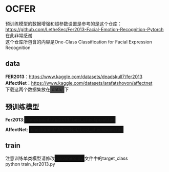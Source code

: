 # OCFER

预训练模型的数据增强和超参数设置是参考的是这个仓库：https://github.com/LetheSec/Fer2013-Facial-Emotion-Recognition-Pytorch <br>
在此非常感谢<br>
这个仓库所包含的内容是One-Class Classification for Facial Expression Recognition<br>
## data
**FER2013**：https://www.kaggle.com/datasets/deadskull7/fer2013<br>
**AffectNet**：https://www.kaggle.com/datasets/arafatshovon/affectnet<br>
下载这两个数据集放在<span style="background-color: #444; padding: 3px 5px;">data/</span>下<br>

## 预训练模型
**Fer2013**:<span style="background-color: #111; padding: 3px 5px;">checkpoint/
              Fer2013/
              best_checkpoint.tar</span><br>

**AffectNet**: <span style="background-color: #111; padding: 3px 5px;">checkpoint/
                 AffectNet/
                  best_checkpoint.tar</span><br>
## train
注意训练单类模型请修改<span style="background-color: #111; padding: 3px 5px;">paramers.py</span>文件中的target_class<br>
python train_fer2013.py
